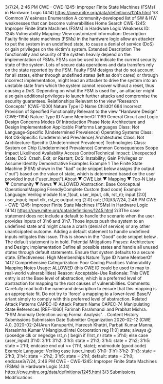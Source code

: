 3/7/24, 2:46 PM CWE - CWE-1245: Improper Finite State Machines (FSMs) in Hardware Logic (4.14)
https://cwe.mitre.org/data/deﬁnitions/1245.html 1/3
Common W eakness Enumeration
A community-developed list of SW & HW weaknesses that can become
vulnerabilities
Home Search
CWE-1245: Improper Finite State Machines (FSMs) in Hardware Logic
Weakness ID: 1245
Vulnerability Mapping: 
View customized information:
 Description
Faulty finite state machines (FSMs) in the hardware logic allow an attacker to put the system in an undefined state, to cause a denial
of service (DoS) or gain privileges on the victim's system.
 Extended Description
The functionality and security of the system heavily depend on the implementation of FSMs. FSMs can be used to indicate the current
security state of the system. Lots of secure data operations and data transfers rely on the state reported by the FSM. Faulty FSM
designs that do not account for all states, either through undefined states (left as don't cares) or through incorrect implementation,
might lead an attacker to drive the system into an unstable state from which the system cannot recover without a reset, thus causing a
DoS. Depending on what the FSM is used for , an attacker might also gain additional privileges to launch further attacks and
compromise the security guarantees.
 Relationships
 Relevant to the view "Research Concepts" (CWE-1000)
Nature Type ID Name
ChildOf 684 Incorrect Provision of Specified Functionality
 Relevant to the view "Hardware Design" (CWE-1194)
Nature Type ID Name
MemberOf 1199 General Circuit and Logic Design Concerns
 Modes Of Introduction
Phase Note
Architecture and Design
Implementation
 Applicable Platforms
Languages
Class: Not Language-Specific (Undetermined Prevalence)
Operating Systems
Class: Not OS-Specific (Undetermined Prevalence)
Architectures
Class: Not Architecture-Specific (Undetermined Prevalence)
Technologies
Class: System on Chip (Undetermined Prevalence)
 Common Consequences
Scope Impact Likelihood
Availability
Access ControlTechnical Impact: Unexpected State; DoS: Crash, Exit, or Restart; DoS: Instability; Gain Privileges or Assume Identity
 Demonstrative Examples
Example 1
The Finite State Machine (FSM) shown in the "bad" code snippet below assigns the output ("out") based on the value of state, which
is determined based on the user provided input ("user\_input").About ▼ CWE List ▼ Mapping ▼ Top-N Lists ▼ Community ▼ News ▼
ALLOWED
Abstraction: Base
Conceptual OperationalMapping
FriendlyComplete Custom
(bad code) Example Language: Verilog 
module fsm\_1(out, user\_input, clk, rst\_n);
input [2:0] user\_input;
input clk, rst\_n;
output reg [2:0] out;
[10]tt3/7/24, 2:46 PM CWE - CWE-1245: Improper Finite State Machines (FSMs) in Hardware Logic (4.14)
https://cwe.mitre.org/data/deﬁnitions/1245.html 2/3The case statement does not include a default to handle the scenario when the user provides inputs of 3'h6 and 3'h7. Those inputs
push the system to an undefined state and might cause a crash (denial of service) or any other unanticipated outcome.
Adding a default statement to handle undefined inputs mitigates this issue. This is shown in the "Good" code snippet below . The
default statement is in bold.
 Potential Mitigations
Phases: Architecture and Design; Implementation
Define all possible states and handle all unused states through default statements. Ensure that system defaults to a secure
state.
Effectiveness: High
 Memberships
Nature Type ID Name
MemberOf 1412 Comprehensive Categorization: Poor Coding Practices
 Vulnerability Mapping Notes
Usage: ALLOWED (this CWE ID could be used to map to real-world vulnerabilities)
Reason: Acceptable-Use
Rationale:
This CWE entry is at the Base level of abstraction, which is a preferred level of abstraction for mapping to the root causes of
vulnerabilities.
Comments:
Carefully read both the name and description to ensure that this mapping is an appropriate fit. Do not try to 'force' a mapping to a
lower-level Base/V ariant simply to comply with this preferred level of abstraction.
 Related Attack Patterns
CAPEC-ID Attack Pattern Name
CAPEC-74 Manipulating State
 References
[REF-1060] Farimah Farahmandi and Prabhat Mishra. "FSM Anomaly Detection using Formal Analysis".
.
 Content History
 Submissions
Submission Date Submitter Organization
2020-02-12
(CWE 4.0, 2020-02-24)Arun Kanuparthi, Hareesh Khattri, Parbati Kumar Manna, Narasimha Kumar V
MangipudiIntel
Corporation
reg [1:0] state;
always @ (posedge clk or negedge rst\_n )
begin
if (!rst\_n)
state = 3'h0;
else
case (user\_input)
3'h0:
3'h1:
3'h2:
3'h3: state = 2'h3;
3'h4: state = 2'h2;
3'h5: state = 2'h1;
endcase
end
out <= {1'h1, state};
endmodule
(good code) Example Language: Verilog 
case (user\_input)
3'h0:
3'h1:
3'h2:
3'h3: state = 2'h3;
3'h4: state = 2'h2;
3'h5: state = 2'h1;
default: state = 2'h0;
endcase3/7/24, 2:46 PM CWE - CWE-1245: Improper Finite State Machines (FSMs) in Hardware Logic (4.14)
https://cwe.mitre.org/data/deﬁnitions/1245.html 3/3
 Submissions
 Modifications